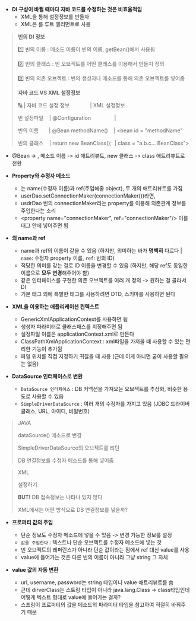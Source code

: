 - **DI 구성이 바뀔 때마다 자바 코드를 수정하는 것은 비효율적임**
    - XML을 통해 설정정보를 만들자
    - XML은 <beans>를 루트 엘리먼트로 사용

> **빈의 DI 정보**
> 
> 
> 1️⃣ 빈의 이름 : 메소드 이름이 빈의 이름, getBean()에서 사용됨
> 
> 2️⃣ 빈의 클래스 : 빈 오브젝트를 어떤 클래스를 이용해서 만들지 정의
> 
> 3️⃣ 빈의 의존 오브젝트 : 빈의 생성자나 메소드를 통해 의존 오브젝트를 넣어줌
> 
> **자바 코드 VS XML 설정정보**
> 
> 🔠           | 자바 코드 설정 정보              | XML 설정정보
> 
> 빈 설정파일    | @Configuration                | <beans>
> 
> 빈의 이름       | @Bean methodName()    | <bean id = "methodName"
> 
> 빈의 클래스    | return new BeanClass();  | class = "a.b.c... BeanClass">
> 
- @Bean -> <Bean>, 메소드 이름 -> id 애트리뷰트, new 클래스 -> class 애트리뷰트로 전환

- **Property와 수정자 메소드**
    - <property>는 name(수정자 이름)과 ref(주입해줄 object), 두 개의 애트리뷰트를 가짐
    - userDao.setConnectionMaker(connectionMaker())라면,
    - usdrDao 빈의 connectionMaker라는 property를 이용해 의존관계 정보를 주입한다는 소리
    - <property name="connectionMaker", ref="connectionMaker"/> 이를 <bean>태그 안에 넣어주면 됨

- **<property>의 name과 ref**
    - name과 ref의 이름이 같을 수 있음 (하지만, 의미하는 바가 **명백히** 다르다 | `name`: 수정자 property 이름, `ref`: 빈의 ID)
    - 적당한 의미를 갖는 걸로 ID 이름을 변경할 수 있음 (하지만, 해당 ref도 동일한 이름으로 **모두 변경**해주어야 함)
    - 같은 인터페이스를 구현한 의존 오브젝트를 여러 개 정의 -> 원하는 걸 골라서 DI
    - 기본 태그 외에 특별한 태그를 사용하려면 DTD, 스키마를 사용하면 된다

- **XML을 이용하는 애플리케이션 컨텍스트**
    - GenericXmlApplicationContext를 사용하면 됨
    - 생성자 파라미터로 클래스패스를 지정해주면 됨
    - 설정파일 이름은 applicationContext.xml로 만든다
    - ClassPathXmlApplicationContext : xml파일을 가져올 때 사용할 수 있는 편리한 기능이 추가됨
    - 파일 위치를 직접 지정하기 귀찮을 때 사용 (근데 이게 아니면 굳이 사용할 필요는 없음)

- **DataSource 인터페이스로 변환**
    - `DataSource 인터페이스` : DB 커넥션을 가져오는 오브젝트를 추상화, 비슷한 용도로 사용할 수 있음
    - `SimpleDriverDataSource` : 여러 개의 수정자를 가지고 있음 (JDBC 드라이버 클래스, URL, 아이디, 비밀번호)

> JAVA
> 
> 
> dataSource() 메소드로 변경
> 
> SimpleDriverDataSource의 오브젝트를 리턴
> 
> DB 연결정보를 수정자 메소드를 통해 넣어줌
> 

> XML
> 
> 
> <bean> 설정하기
> 
> **BUT!** DB 접속정보는 나타나 있지 않다
> 
> XML에서는 어떤 방식으로 DB 연결정보를 넣을까?
> 

- **프로퍼티 값의 주입**
    - 단순 정보도 수정자 메소드에 넣을 수 있음 -> 변경 가능한 정보를 설정
    - `값을 주입한다` : 텍스트나 단순 오브젝트를 수정자 메소드에 넣는 것
    - 빈 오브젝트의 레퍼런스가 아니라 단순 값이라는 점에서 ref 대신 value를 사용
    - value에 들어가는 것은 다른 빈의 이름이 아니라 그냥 string 그 자체

- **value 값의 자동 변환**
    - url, username, password는 string 타입이니 value 애트리뷰트를 씀
    - 근데 dirverClass는 스트링 타입이 아니라 java.lang.Class -> class타입인데 어떻게 텍스트 형태로 value에 들어가는 걸까?
    - 스프링이 프로퍼티의 값을 메소드의 파라미터 타입을 참고하여 적절히 바꿔주기 때문
